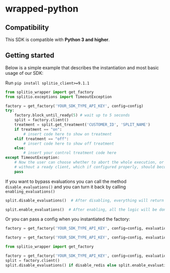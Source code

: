 # wrapped-python

## Compatibility

This SDK is compatible with **Python 3 and higher**.

## Getting started

Below is a simple example that describes the instantiation and most basic usage of our SDK:

Run `pip install splitio_client>=9.1.1`

```python
from splitio_wrapper import get_factory
from splitio.exceptions import TimeoutException

factory = get_factory('YOUR_SDK_TYPE_API_KEY', config=config)
try:
    factory.block_until_ready(5) # wait up to 5 seconds
    split = factory.client()
    treatment = split.get_treatment('CUSTOMER_ID', 'SPLIT_NAME')
    if treatment == "on": 
        # insert code here to show on treatment
    elif treatment == "off":
        # insert code here to show off treatment
    else:
        # insert your control treatment code here
except TimeoutException:
    # Now the user can choose whether to abort the whole execution, or just keep going
    # without a ready client, which if configured properly, should become ready at some point.
    pass
```

If you want to bypass evaluations you can call the method `disable_evaluations()` and you can turn it back by calling `enabling_evaluations()`

```python
split.disable_evaluations()  # After disabling, everything will return Control

split.enable_evaluations()  # After enabling, all the logic will be done again to evaluate features 
```

Or you can pass a config when you instantiated the factory:

```python
factory = get_factory('YOUR_SDK_TYPE_API_KEY', config=config, evaluations_enabled=False)  # Everything will return Control

factory = get_factory('YOUR_SDK_TYPE_API_KEY', config=config, evaluations_enabled=True)  # Will evaluate features
```

```python
from splitio_wrapper import get_factory

factory = get_factory('YOUR_SDK_TYPE_API_KEY', config=config, evaluations_enabled=False)
split = factory.client()
split.disable_evaluations() if disable_redis else split.enable_evaluations()
```
